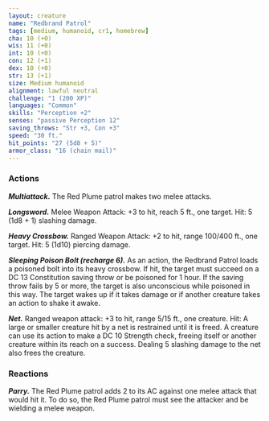 ```yaml
---
layout: creature
name: "Redbrand Patrol"
tags: [medium, humanoid, cr1, homebrew]
cha: 10 (+0)
wis: 11 (+0)
int: 10 (+0)
con: 12 (+1)
dex: 10 (+0)
str: 13 (+1)
size: Medium humanoid
alignment: lawful neutral
challenge: "1 (200 XP)"
languages: "Common"
skills: "Perception +2"
senses: "passive Perception 12"
saving_throws: "Str +3, Con +3"
speed: "30 ft."
hit_points: "27 (5d8 + 5)"
armor_class: "16 (chain mail)"
---
```


### Actions

***Multiattack.*** The Red Plume patrol makes two melee attacks.

***Longsword.*** Melee Weapon Attack: +3 to hit, reach 5 ft., one target. Hit: 5 (1d8 + 1) slashing damage.

***Heavy Crossbow.*** Ranged Weapon Attack: +2 to hit, range 100/400 ft., one target. Hit: 5 (1d10) piercing damage.

***Sleeping Poison Bolt (recharge 6).*** As an action, the Redbrand Patrol loads a poisoned bolt into its heavy crossbow.  If hit, the target must succeed on a DC 13 Constitution saving throw or be poisoned for 1 hour. If the saving throw fails by 5 or more, the target is also unconscious while poisoned in this way. The target wakes up if it takes damage or if another creature takes an action to shake it awake.

***Net.*** Ranged weapon attack: +3 to hit, range 5/15 ft., one creature. Hit: A large or smaller creature hit by a net is restrained until it is freed. A creature can use its action to make a DC 10 Strength check, freeing itself or another creature within its reach on a success. Dealing 5 slashing damage to the net also frees the creature.

### Reactions

***Parry.*** The Red Plume patrol adds 2 to its AC against one melee attack that would hit it. To do so, the Red Plume patrol must see the attacker and be wielding a melee weapon.
